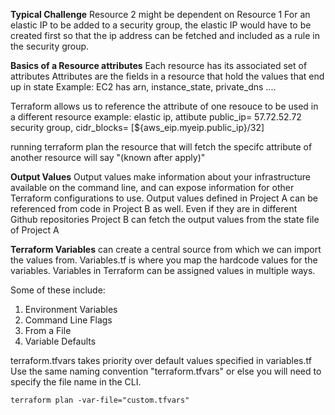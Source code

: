 **Typical Challenge**
Resource 2 might be dependent on Resource 1
For an elastic IP to be added to a security group, the elastic IP would have to be created first so that the ip address can be fetched and included as a rule in the security group. 

**Basics of a Resource attributes**
Each resource has its associated set of attributes 
Attributes are the fields in a resource that hold the values that end up in state 
Example: EC2 has arn, instance_state, private_dns .... 

Terraform allows us to reference the attribute of one resouce to be used in a different resource
example: elastic ip, attibute public_ip= 57.72.52.72 
security group, cidr_blocks= [${aws_eip.myeip.public_ip}/32]

running terraform plan the resource that will fetch the specifc attribute of another resource will say "(known after apply)"

**Output Values**
Output values make information about your infrastructure available on the command line, and can expose information for other Terraform configurations to use. 
Output values defined in Project A can be referenced from code in Project B as well. Even if they are in different Github repositories
Project B can fetch the output values from the state file of Project A

**Terraform Variables**
can create a central source from which we can import the values from. Variables.tf is where you map the hardcode values for the variables. Variables in Terraform can be assigned values in multiple ways. 

Some of these include: 
1. Environment Variables
2. Command Line Flags  
3. From a File
4. Variable Defaults

terraform.tfvars takes priority over default values specified in variables.tf 
Use the same naming convention "terraform.tfvars" or else you will need to specify the file name in the CLI.

    terraform plan -var-file="custom.tfvars"



















